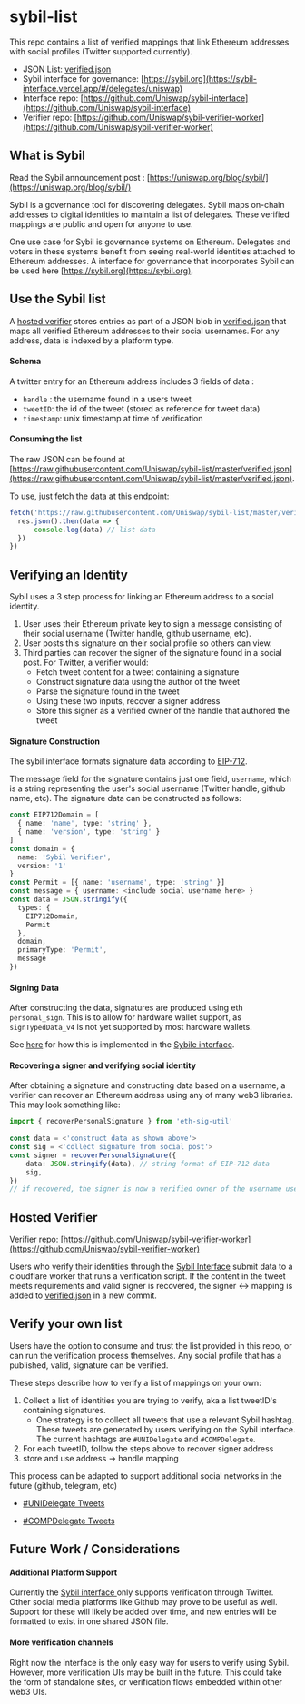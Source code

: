 # sybil-list 
This repo contains a list of verified mappings that link Ethereum addresses with social profiles (Twitter supported currently). 

- JSON List: [verified.json](./verified.json)
- Sybil interface for governance: [https://sybil.org](https://sybil-interface.vercel.app/#/delegates/uniswap)
- Interface repo: [https://github.com/Uniswap/sybil-interface](https://github.com/Uniswap/sybil-interface)
- Verifier repo: [https://github.com/Uniswap/sybil-verifier-worker](https://github.com/Uniswap/sybil-verifier-worker)
 
## What is Sybil
Read the Sybil announcement post : [https://uniswap.org/blog/sybil/](https://uniswap.org/blog/sybil/)

Sybil is a governance tool for discovering delegates. Sybil maps on-chain addresses to digital identities to maintain a list of delegates. These verified mappings are public and open for anyone to use. 
 
One use case for Sybil is governance systems on Ethereum. Delegates and voters in these systems benefit from seeing real-world identities attached to Ethereum addresses. A interface for governance that incorporates Sybil can be used here [https://sybil.org](https://sybil.org). 

## Use the Sybil list   
 
A [hosted verifier](#hosted-verifier) stores entries as part of a JSON blob in [verified.json](./verified.json) that maps all verified Ethereum addresses to their social usernames. For any address, data is indexed by a platform type. 
 
#### Schema 
 
A twitter entry for an Ethereum address includes 3 fields of data : 
-  `handle` : the username found in a users tweet
- `tweetID`: the id of the tweet (stored as reference for tweet data)
- `timestamp`: unix timestamp at time of verification 
 
 
#### Consuming the list 
 
The raw JSON can be found at [https://raw.githubusercontent.com/Uniswap/sybil-list/master/verified.json](https://raw.githubusercontent.com/Uniswap/sybil-list/master/verified.json).

To use, just fetch the data at this endpoint: 

```typescript
fetch('https://raw.githubusercontent.com/Uniswap/sybil-list/master/verified.json').then(async res => {
  res.json().then(data => {
      console.log(data) // list data 
  })
})
```
 
## Verifying an Identity 
Sybil uses a 3 step process for linking an Ethereum address to a social identity. 
 
1. User uses their Ethereum private key to sign a message consisting of their social username (Twitter handle, github username, etc). 
2. User posts this signature on their social profile so others can view. 
3. Third parties can recover the signer of the signature found in a social post. For Twitter, a verifier would: 
	* Fetch tweet content for a tweet containing a signature 
	* Construct signature data using the author of the tweet 
	* Parse the signature found in the tweet
	* Using these two inputs, recover a signer address
	* Store this signer as a verified owner of the handle that authored the tweet
 
#### Signature Construction 
 
The sybil interface formats signature data according to [EIP-712](https://github.com/ethereum/EIPs/blob/master/EIPS/eip-712.md).

The message field for the signature contains just one field, `username`, which is a string representing the user's social username (Twitter handle, github name, etc). The signature data can be constructed as follows: 
 
```typescript
const EIP712Domain = [
  { name: 'name', type: 'string' },
  { name: 'version', type: 'string' }
]
const domain = {
  name: 'Sybil Verifier',
  version: '1'
}
const Permit = [{ name: 'username', type: 'string' }]
const message = { username: <include social username here> }
const data = JSON.stringify({
  types: {
    EIP712Domain,
    Permit
  },
  domain,
  primaryType: 'Permit',
  message
})
```

#### Signing Data

After constructing the data, signatures are produced using eth `personal_sign`. This is to allow for hardware wallet support, as `signTypedData_v4` is not yet supported by most hardware wallets. 

See [here](https://github.com/Uniswap/sybil-interface/blob/master/src/hooks/useSignedHandle.ts) for how this is implemented in the [Sybile interface](https://sybil.org/#/delegates/uniswap).
 	
#### Recovering a signer and verifying social identity 
 
After obtaining a signature and constructing data based on a username, a verifier can recover an Ethereum address using any of many web3 libraries. This may look something like: 
 
```typescript
import { recoverPersonalSignature } from 'eth-sig-util'
 
const data = <'construct data as shown above'>
const sig = <'collect signature from social post'>
const signer = recoverPersonalSignature({
    data: JSON.stringify(data), // string format of EIP-712 data
    sig,
})
// if recovered, the signer is now a verified owner of the username used to construct the signature
```
 
## Hosted Verifier
 
Verifier repo: [https://github.com/Uniswap/sybil-verifier-worker](https://github.com/Uniswap/sybil-verifier-worker) 
 
Users who verify their identities through the [Sybil Interface](https://github.com/Uniswap/sybil-interface) submit data to a cloudflare worker that runs a verification script. If the content in the tweet meets requirements and valid signer is recovered, the signer <-> mapping is added to [verified.json](./verified.json) in a new commit. 
 
## Verify your own list 
 
Users have the option to consume and trust the list provided in this repo, or can run the verification process themselves. Any social profile that has a published, valid, signature can be verified. 

These steps describe how to verify a list of mappings on your own: 

1. Collect a list of identities you are trying to verify, aka a list tweetID's containing signatures. 
	* One strategy is to collect all tweets that use a relevant Sybil hashtag. These tweets are generated by users verifying on the Sybil interface. The current hashtags are `#UNIDelegate` and `#COMPDelegate`. 
2. For each tweetID, follow the steps above to recover signer address
3. store and use address -> handle mapping 
	
This process can be adapted to support additional social networks in the future (github, telegram, etc)

- [#UNIDelegate Tweets](https://twitter.com/search?lang=en&q=(%23UNIDelegate))

- [#COMPDelegate Tweets](https://twitter.com/search?lang=en&q=(%23COMPDelegate))

## Future Work / Considerations

#### Additional Platform Support

Currently the [Sybil interface ](https://sybil.org/#/delegates/uniswap) only supports verification through Twitter. Other social media platforms like Github may prove to be useful as well. Support for these will likely be added over time, and new entries will be formatted to exist in one shared JSON file. 

#### More verification channels

Right now the interface is the only easy way for users to verify using Sybil. However, more verification UIs may be built in the future. This could take the form of standalone sites, or verification flows embedded within other web3 UIs. 

